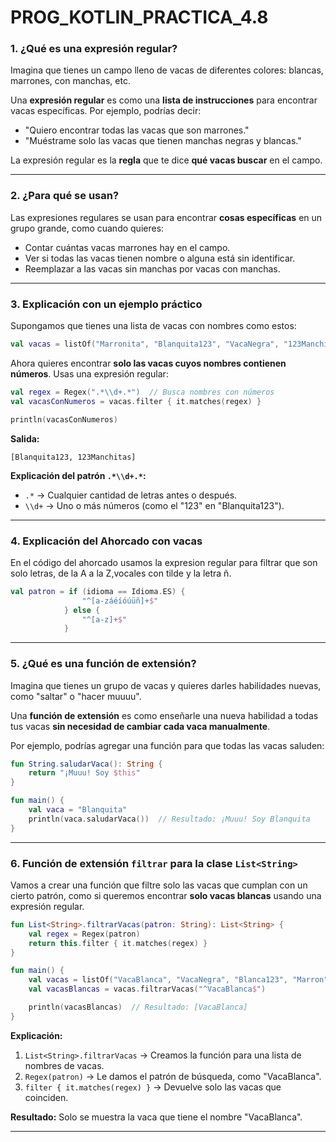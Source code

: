 # PROG_KOTLIN_PRACTICA_4.8

### 1. ¿Qué es una expresión regular?

Imagina que tienes un campo lleno de vacas de diferentes colores: blancas, marrones, con manchas, etc.

Una **expresión regular** es como una **lista de instrucciones** para encontrar vacas específicas. Por ejemplo, podrías decir:

- "Quiero encontrar todas las vacas que son marrones."
- "Muéstrame solo las vacas que tienen manchas negras y blancas."

La expresión regular es la **regla** que te dice **qué vacas buscar** en el campo.

---

### 2. ¿Para qué se usan?

Las expresiones regulares se usan para encontrar **cosas específicas** en un grupo grande, como cuando quieres:

- Contar cuántas vacas marrones hay en el campo.
- Ver si todas las vacas tienen nombre o alguna está sin identificar.
- Reemplazar a las vacas sin manchas por vacas con manchas.

---

### 3. Explicación con un ejemplo práctico

Supongamos que tienes una lista de vacas con nombres como estos:

```kotlin
val vacas = listOf("Marronita", "Blanquita123", "VacaNegra", "123Manchitas")
```

Ahora quieres encontrar **solo las vacas cuyos nombres contienen números**. Usas una expresión regular:

```kotlin
val regex = Regex(".*\\d+.*")  // Busca nombres con números
val vacasConNumeros = vacas.filter { it.matches(regex) }

println(vacasConNumeros)
```

**Salida:**

```
[Blanquita123, 123Manchitas]
```

**Explicación del patrón `.*\\d+.*`:**

- `.*` → Cualquier cantidad de letras antes o después.
- `\\d+` → Uno o más números (como el "123" en "Blanquita123").

---

### 4. Explicación del Ahorcado con vacas

En el código del ahorcado usamos la expresion regular para filtrar que son solo letras, de la A a la Z,vocales con tilde y la letra ñ.

```kotlin
val patron = if (idioma == Idioma.ES) {
                "^[a-záéíóúüñ]+$"
            } else {
                "^[a-z]+$"
            }
```

---

### 5. ¿Qué es una función de extensión?

Imagina que tienes un grupo de vacas y quieres darles habilidades nuevas, como "saltar" o "hacer muuuu".

Una **función de extensión** es como enseñarle una nueva habilidad a todas tus vacas **sin necesidad de cambiar cada vaca manualmente**.

Por ejemplo, podrías agregar una función para que todas las vacas saluden:

```kotlin
fun String.saludarVaca(): String {
    return "¡Muuu! Soy $this"
}

fun main() {
    val vaca = "Blanquita"
    println(vaca.saludarVaca())  // Resultado: ¡Muuu! Soy Blanquita
}
```

---

### 6. Función de extensión `filtrar` para la clase `List<String>`

Vamos a crear una función que filtre solo las vacas que cumplan con un cierto patrón, como si queremos encontrar **solo vacas blancas** usando una expresión regular.

```kotlin
fun List<String>.filtrarVacas(patron: String): List<String> {
    val regex = Regex(patron)
    return this.filter { it.matches(regex) }
}

fun main() {
    val vacas = listOf("VacaBlanca", "VacaNegra", "Blanca123", "Marron")
    val vacasBlancas = vacas.filtrarVacas("^VacaBlanca$")

    println(vacasBlancas)  // Resultado: [VacaBlanca]
}
```

**Explicación:**

1. `List<String>.filtrarVacas` → Creamos la función para una lista de nombres de vacas.
2. `Regex(patron)` → Le damos el patrón de búsqueda, como "VacaBlanca".
3. `filter { it.matches(regex) }` → Devuelve solo las vacas que coinciden.

**Resultado:** Solo se muestra la vaca que tiene el nombre "VacaBlanca".

---


